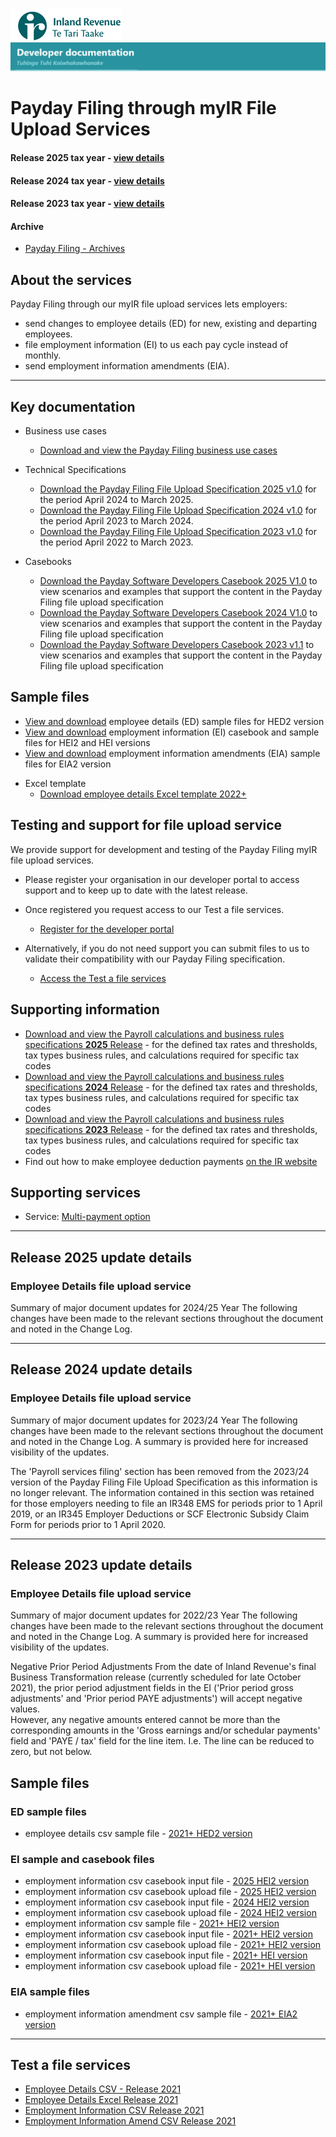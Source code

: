 ![IRD logo](../Images/IRlogo.gif)
![Software Dev](../Images/SoftwareDev.png)

# Payday Filing through myIR File Upload Services

#### Release 2025 tax year - [view details](#Release2025updatedetails)
#### Release 2024 tax year - [view details](#Release2024updatedetails)
#### Release 2023 tax year - [view details](#Release2023updatedetails)

#### Archive

* [Payday Filing - Archives](./Archive/)

## About the services

Payday Filing through our myIR file upload services lets employers:

* send changes to employee details (ED) for new, existing and departing employees.
* file employment information (EI) to us each pay cycle instead of monthly.
* send employment information amendments (EIA).

-----------------
## Key documentation

- Business use cases
	* [Download and view the Payday Filing business use cases](Paydayfiling_myIR_Fileupload_business_use_cases_2021.pdf)

- Technical Specifications  
  * [Download the Payday Filing File Upload Specification 2025 v1.0](./2025/Payday%20Filing%20File%20Upload%20Specification%202025%20V1.00.pdf) for the period April 2024 to March 2025.	
  * [Download the Payday Filing File Upload Specification 2024 v1.0](./2024/Payday%20Filing%20File%20Upload%20Specification%202024%20V1.0.pdf) for the period April 2023 to March 2024.	
  * [Download the Payday Filing File Upload Specification 2023 v1.0](./2023/Payday%20Filing%20File%20Upload%20Specification%202023%20V1.0.pdf) for the period April 2022 to March 2023.	

- Casebooks 

    * [Download the Payday Software Developers Casebook 2025 V1.0](./2025/Payday%20Software%20Developers%20Casebook%20July%202024_2025%20V1.0.pdf) to view scenarios and examples that support the content in the Payday Filing file upload specification
    * [Download the Payday Software Developers Casebook 2024 V1.0](./2024/Payday%20Software%20Developers%20Casebook%202024%20V1.0.pdf) to view scenarios and examples that support the content in the Payday Filing file upload specification
    * [Download the Payday Software Developers Casebook 2023 v1.1](./2023/Payday%20Software%20Developers%20Casebook%202023%20V1.1.pdf) to view scenarios and examples that support the content in the Payday Filing file upload specification

## Sample files
* [View and download](#ED-sample-files) employee details (ED) sample files for HED2 version
* [View and download](#EI-sample-and-casebook-files) employment information (EI) casebook and sample files for HEI2 and HEI versions
* [View and download](#EIA-sample-files) employment information amendments (EIA) sample files for EIA2 version

- Excel template 
    * [Download employee details Excel template 2022+](./Sample%20files/New_and_departing_Employee_Details_template_R2022.xls)
	
	
## Testing and support for file upload service

We provide support for development and testing of the Payday Filing myIR file upload services.

* Please register your organisation in our developer portal to access support and to keep up to date with the latest release.
* Once registered you request access to our Test a file services.

	* [Register for the developer portal](https://developerportal.ird.govt.nz/?Link=SIGNUP)

* Alternatively, if you do not need support you can submit files to us to validate their compatibility with our Payday Filing specification.

	* [Access the Test a file services](#Test-a-file-services)

## Supporting information

* [Download and view the Payroll calculations and business rules specifications **2025** Release](./2025/Payroll%20Calculations%20%26%20Business%20Rules%20specification%202025%20V1.3.pdf) - for the defined tax rates and thresholds, tax types business rules, and calculations required for specific tax codes 
* [Download and view the Payroll calculations and business rules specifications **2024** Release](./2024/Payroll%20Calculations%20%26%20Business%20Rules%20Spec%202024%20V1.1.pdf) - for the defined tax rates and thresholds, tax types business rules, and calculations required for specific tax codes
* [Download and view the Payroll calculations and business rules specifications **2023** Release](./2023/Payroll%20Calculations%20%26%20Business%20Rules%20Spec%202023%20V1.0.pdf) - for the defined tax rates and thresholds, tax types business rules, and calculations required for specific tax codes
* Find out how to make employee deduction payments [on the IR website](https://www.ird.govt.nz/employing-staff/payday-filing)

## Supporting services

* Service: [Multi-payment option](../Service%20-%20Multi-Payment%20Option/)

---

## Release 2025 update details <a name="Release2025updatedetails"></a>

### Employee Details file upload service

Summary of major document updates for 2024/25 Year 
The following changes have been made to the relevant sections throughout the document and noted in the Change Log.  



---

## Release 2024 update details <a name="Release2024updatedetails"></a>

### Employee Details file upload service

Summary of major document updates for 2023/24 Year 
The following changes have been made to the relevant sections throughout the document and noted in the Change Log.  A summary is provided here for increased visibility of the updates. 

The 'Payroll services filing' section has been removed from the 2023/24 version of the Payday Filing File Upload Specification as this information is no longer relevant. The information contained in this section was retained for those employers needing to file an 
IR348 EMS for periods prior to 1 April 2019, or an IR345 Employer Deductions or SCF Electronic Subsidy Claim Form for periods prior to 1 April 2020. 

---

## Release 2023 update details <a name="Release2023updatedetails"></a>

### Employee Details file upload service

Summary of major document updates for 2022/23 Year 
The following changes have been made to the relevant sections throughout the document 
and noted in the Change Log.  A summary is provided here for increased visibility of the 
updates. 

Negative Prior Period Adjustments 
From the date of Inland Revenue's final Business Transformation release (currently 
scheduled for late October 2021), the prior period adjustment fields in the EI ('Prior period 
gross adjustments' and 'Prior period PAYE adjustments') will accept negative values.  
However, any negative amounts entered cannot be more than the corresponding amounts 
in the 'Gross earnings and/or schedular payments' field and 'PAYE / tax' field for the line 
item.  I.e. The line can be reduced to zero, but not below. 




## Sample files

### ED sample files

* employee details csv sample file - [2021+ HED2 version](./Sample%20files/ED_Test_HED2_2021_example.csv)

### EI sample and casebook files

* employment information csv casebook input file - [2025 HEI2 version](./Sample%20files/Casebook%20Payday%20Filing%20Input%20July%202024_2025%20V1.0.csv)
* employment information csv casebook upload file - [2025 HEI2 version](./Sample%20files/Casebook%20Payday%20Filing%20Upload%20July%202024_2025%20V1.0.csv)
* employment information csv casebook input file - [2024 HEI2 version](./Sample%20files/Casebook%20Payday%20Filing%20Input%202024%20V1.0.csv)
* employment information csv casebook upload file - [2024 HEI2 version](./Sample%20files/Casebook%20Payday%20Filing%20Upload%202024%20V1.0.csv)
* employment information csv sample file - [2021+ HEI2 version](./Sample%20files/EI_Test_HEI2_2021_example.csv)
* employment information csv casebook input file - [2021+ HEI2 version](./Sample%20files/Casebook_EI_Input_HEI2_2021_V1.0.csv)
* employment information csv casebook upload file - [2021+ HEI2 version](./Sample%20files/Casebook_EI_Upload_HEI2_2021_V1.0.csv)
* employment information csv casebook input file - [2021+ HEI version](./Sample%20files/Casebook_EI_Input_HEI_2021_v11.csv)
* employment information csv casebook upload file - [2021+ HEI version](./Sample%20files/Casebook_EI_Upload_HEI_2021_v11.csv)
	
### EIA sample files

* employment information amendment csv sample file - [2021+ EIA2 version](./Sample%20files/EIA_Test_EIA2_2021_example.csv)

----
## Test a file services

* <a href="https://myir.ird.govt.nz/eservices/home?link=TSTEMP2" target="_blank">Employee Details CSV - Release 2021</a>
* <a href="https://myir.ird.govt.nz/eservices/home?link=TSTLNK" target="_blank">Employee Details Excel Release 2021</a>
* <a href="https://myir.ird.govt.nz/eservices/home?link=PSOEI2TEST" target="_blank">Employment Information CSV Release 2021</a>
* <a href="https://myir.ird.govt.nz/eservices/home?link=PSOEIATEST2" target="_blank">Employment Information Amend CSV Release 2021</a>
